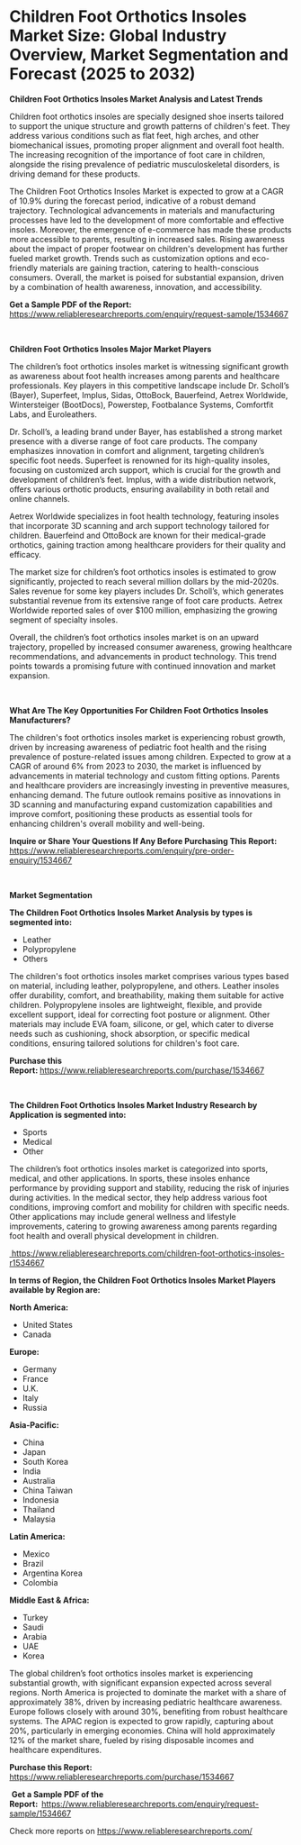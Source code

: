 <p><h1>Children Foot Orthotics Insoles Market Size: Global Industry Overview, Market Segmentation and Forecast (2025 to 2032)</h1></p><p><strong>Children Foot Orthotics Insoles Market Analysis and Latest Trends</strong></p>
<p><p>Children foot orthotics insoles are specially designed shoe inserts tailored to support the unique structure and growth patterns of children's feet. They address various conditions such as flat feet, high arches, and other biomechanical issues, promoting proper alignment and overall foot health. The increasing recognition of the importance of foot care in children, alongside the rising prevalence of pediatric musculoskeletal disorders, is driving demand for these products.</p><p>The Children Foot Orthotics Insoles Market is expected to grow at a CAGR of 10.9% during the forecast period, indicative of a robust demand trajectory. Technological advancements in materials and manufacturing processes have led to the development of more comfortable and effective insoles. Moreover, the emergence of e-commerce has made these products more accessible to parents, resulting in increased sales. Rising awareness about the impact of proper footwear on children's development has further fueled market growth. Trends such as customization options and eco-friendly materials are gaining traction, catering to health-conscious consumers. Overall, the market is poised for substantial expansion, driven by a combination of health awareness, innovation, and accessibility.</p></p>
<p><strong>Get a Sample PDF of the Report:&nbsp;</strong> <a href="https://www.reliableresearchreports.com/enquiry/request-sample/1534667?utm_campaign=2251&utm_medium=2&utm_source=Github&utm_content=ia&utm_term=04032025&utm_id=children-foot-orthotics-insoles">https://www.reliableresearchreports.com/enquiry/request-sample/1534667</a></p>
<p>&nbsp;</p>
<p><strong>Children Foot Orthotics Insoles Major Market Players</strong></p>
<p><p>The children’s foot orthotics insoles market is witnessing significant growth as awareness about foot health increases among parents and healthcare professionals. Key players in this competitive landscape include Dr. Scholl’s (Bayer), Superfeet, Implus, Sidas, OttoBock, Bauerfeind, Aetrex Worldwide, Wintersteiger (BootDocs), Powerstep, Footbalance Systems, Comfortfit Labs, and Euroleathers.</p><p>Dr. Scholl’s, a leading brand under Bayer, has established a strong market presence with a diverse range of foot care products. The company emphasizes innovation in comfort and alignment, targeting children’s specific foot needs. Superfeet is renowned for its high-quality insoles, focusing on customized arch support, which is crucial for the growth and development of children’s feet. Implus, with a wide distribution network, offers various orthotic products, ensuring availability in both retail and online channels.</p><p>Aetrex Worldwide specializes in foot health technology, featuring insoles that incorporate 3D scanning and arch support technology tailored for children. Bauerfeind and OttoBock are known for their medical-grade orthotics, gaining traction among healthcare providers for their quality and efficacy.</p><p>The market size for children’s foot orthotics insoles is estimated to grow significantly, projected to reach several million dollars by the mid-2020s. Sales revenue for some key players includes Dr. Scholl’s, which generates substantial revenue from its extensive range of foot care products. Aetrex Worldwide reported sales of over $100 million, emphasizing the growing segment of specialty insoles. </p><p>Overall, the children’s foot orthotics insoles market is on an upward trajectory, propelled by increased consumer awareness, growing healthcare recommendations, and advancements in product technology. This trend points towards a promising future with continued innovation and market expansion.</p></p>
<p>&nbsp;</p>
<p><strong>What Are The Key Opportunities For Children Foot Orthotics Insoles Manufacturers?</strong></p>
<p><p>The children's foot orthotics insoles market is experiencing robust growth, driven by increasing awareness of pediatric foot health and the rising prevalence of posture-related issues among children. Expected to grow at a CAGR of around 6% from 2023 to 2030, the market is influenced by advancements in material technology and custom fitting options. Parents and healthcare providers are increasingly investing in preventive measures, enhancing demand. The future outlook remains positive as innovations in 3D scanning and manufacturing expand customization capabilities and improve comfort, positioning these products as essential tools for enhancing children's overall mobility and well-being.</p></p>
<p><strong>Inquire or Share Your Questions If Any Before Purchasing This Report:</strong> <a href="https://www.reliableresearchreports.com/enquiry/pre-order-enquiry/1534667?utm_campaign=2251&utm_medium=2&utm_source=Github&utm_content=ia&utm_term=04032025&utm_id=children-foot-orthotics-insoles">https://www.reliableresearchreports.com/enquiry/pre-order-enquiry/1534667</a></p>
<p>&nbsp;</p>
<p><strong>Market Segmentation</strong></p>
<p><strong>The Children Foot Orthotics Insoles Market Analysis by types is segmented into:</strong></p>
<p><ul><li>Leather</li><li>Polypropylene</li><li>Others</li></ul></p>
<p><p>The children's foot orthotics insoles market comprises various types based on material, including leather, polypropylene, and others. Leather insoles offer durability, comfort, and breathability, making them suitable for active children. Polypropylene insoles are lightweight, flexible, and provide excellent support, ideal for correcting foot posture or alignment. Other materials may include EVA foam, silicone, or gel, which cater to diverse needs such as cushioning, shock absorption, or specific medical conditions, ensuring tailored solutions for children's foot care.</p></p>
<p><strong>Purchase this Report:&nbsp;</strong><a href="https://www.reliableresearchreports.com/purchase/1534667?utm_campaign=2251&utm_medium=2&utm_source=Github&utm_content=ia&utm_term=04032025&utm_id=children-foot-orthotics-insoles">https://www.reliableresearchreports.com/purchase/1534667</a></p>
<p>&nbsp;</p>
<p><strong>The Children Foot Orthotics Insoles Market Industry Research by Application is segmented into:</strong></p>
<p><ul><li>Sports</li><li>Medical</li><li>Other</li></ul></p>
<p><p>The children’s foot orthotics insoles market is categorized into sports, medical, and other applications. In sports, these insoles enhance performance by providing support and stability, reducing the risk of injuries during activities. In the medical sector, they help address various foot conditions, improving comfort and mobility for children with specific needs. Other applications may include general wellness and lifestyle improvements, catering to growing awareness among parents regarding foot health and overall physical development in children.</p></p>
<p><a href="https://www.reliableresearchreports.com/children-foot-orthotics-insoles-r1534667?utm_campaign=2251&utm_medium=2&utm_source=Github&utm_content=ia&utm_term=04032025&utm_id=children-foot-orthotics-insoles">&nbsp;https://www.reliableresearchreports.com/children-foot-orthotics-insoles-r1534667</a></p>
<p><strong>In terms of Region, the Children Foot Orthotics Insoles Market Players available by Region are:</strong></p>
<p>
    <p> <strong> North America: </strong>
        <ul>
            <li>United States</li>
            <li>Canada</li>
        </ul>
        </p> 
    <p> <strong> Europe: </strong>
        <ul>
            <li>Germany</li>
            <li>France</li>
            <li>U.K.</li>
            <li>Italy</li>
            <li>Russia</li>
        </ul>
        </p> 
    <p> <strong> Asia-Pacific: </strong>
        <ul>
            <li>China</li>
            <li>Japan</li>
            <li>South Korea</li>
            <li>India</li>
            <li>Australia</li>
            <li>China Taiwan</li>
            <li>Indonesia</li>
            <li>Thailand</li>
            <li>Malaysia</li>
        </ul>
        </p> 
    <p> <strong> Latin America: </strong>
        <ul>
            <li>Mexico</li>
            <li>Brazil</li>
            <li>Argentina Korea</li>
            <li>Colombia</li>
        </ul>
        </p> 
    <p> <strong> Middle East & Africa: </strong>
        <ul>
            <li>Turkey</li>
            <li>Saudi</li>
            <li>Arabia</li>
            <li>UAE</li>
            <li>Korea</li>
        </ul>
    </p>
    </p>
<p><p>The global children’s foot orthotics insoles market is experiencing substantial growth, with significant expansion expected across several regions. North America is projected to dominate the market with a share of approximately 38%, driven by increasing pediatric healthcare awareness. Europe follows closely with around 30%, benefiting from robust healthcare systems. The APAC region is expected to grow rapidly, capturing about 20%, particularly in emerging economies. China will hold approximately 12% of the market share, fueled by rising disposable incomes and healthcare expenditures.</p></p>
<p><strong>Purchase this Report: </strong><a href="https://www.reliableresearchreports.com/purchase/1534667?utm_campaign=2251&utm_medium=2&utm_source=Github&utm_content=ia&utm_term=04032025&utm_id=children-foot-orthotics-insoles">https://www.reliableresearchreports.com/purchase/1534667</a></p>
<p>&nbsp;<strong>Get a Sample PDF of the Report:&nbsp;&nbsp;</strong><a href="https://www.reliableresearchreports.com/enquiry/request-sample/1534667?utm_campaign=2251&utm_medium=2&utm_source=Github&utm_content=ia&utm_term=04032025&utm_id=children-foot-orthotics-insoles">https://www.reliableresearchreports.com/enquiry/request-sample/1534667</a></p>
<p><strong></strong></p>
<p>Check more reports on <a href="https://www.reliableresearchreports.com/?utm_campaign=2251&utm_medium=2&utm_source=Github&utm_content=ia&utm_term=04032025&utm_id=children-foot-orthotics-insoles">https://www.reliableresearchreports.com/</a></p>